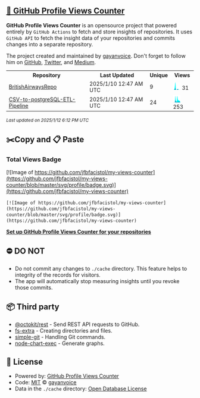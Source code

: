 ## [🚀 GitHub Profile Views Counter](https://github.com/gayanvoice/github-profile-views-counter)
**GitHub Profile Views Counter** is an opensource project that powered entirely by  `GitHub Actions` to fetch and store insights of repositories.
It uses `GitHub API` to fetch the insight data of your repositories and commits changes into a separate repository.

The project created and maintained by [gayanvoice](https://github.com/gayanvoice). Don't forget to follow him on [GitHub](https://github.com/gayanvoice), [Twitter](https://twitter.com/gayanvoice), and [Medium](https://gayanvoice.medium.com/).

<table>
	<tr>
		<th>
			Repository
		</th>
		<th>
			Last Updated
		</th>
		<th>
			Unique
		</th>
		<th>
			Views
		</th>
	</tr>
	<tr>
		<td>
			<a href="https://github.com/jfbfacistol/my-views-counter/tree/master/readme/777208957/year.md">
				BritishAirwaysRepo
			</a>
		</td>
		<td>
			2025/1/10 12:47 AM UTC
		</td>
		<td>
			9
		</td>
		<td>
			<img alt="Response time graph" src="https://github.com/jfbfacistol/my-views-counter/raw/master/graph/777208957/small/year.png" height="20"> 31
		</td>
	</tr>
	<tr>
		<td>
			<a href="https://github.com/jfbfacistol/my-views-counter/tree/master/readme/794605585/year.md">
				CSV-to-postgreSQL-ETL-Pipeline
			</a>
		</td>
		<td>
			2025/1/10 12:47 AM UTC
		</td>
		<td>
			24
		</td>
		<td>
			<img alt="Response time graph" src="https://github.com/jfbfacistol/my-views-counter/raw/master/graph/794605585/small/year.png" height="20"> 253
		</td>
	</tr>
</table>

<small><i>Last updated on 2025/1/12 6:12 PM UTC</i></small>

## ✂️Copy and 📋 Paste
### Total Views Badge
[![Image of https://github.com/jfbfacistol/my-views-counter](https://github.com/jfbfacistol/my-views-counter/blob/master/svg/profile/badge.svg)](https://github.com/jfbfacistol/my-views-counter)

```readme
[![Image of https://github.com/jfbfacistol/my-views-counter](https://github.com/jfbfacistol/my-views-counter/blob/master/svg/profile/badge.svg)](https://github.com/jfbfacistol/my-views-counter)
```
[**Set up GitHub Profile Views Counter for your repositories**](https://github.com/gayanvoice/github-profile-views-counter)
## ⛔ DO NOT
- Do not commit any changes to `./cache` directory. This feature helps to integrity of the records for visitors.
- The app will automatically stop measuring insights until you revoke those commits.
## 📦 Third party

- [@octokit/rest](https://www.npmjs.com/package/@octokit/rest) - Send REST API requests to GitHub.
- [fs-extra](https://www.npmjs.com/package/fs-extra) - Creating directories and files.
- [simple-git](https://www.npmjs.com/package/simple-git) - Handling Git commands.
- [node-chart-exec](https://www.npmjs.com/package/node-chart-exec) - Generate graphs.
## 📄 License
- Powered by: [GitHub Profile Views Counter](https://github.com/gayanvoice/github-profile-views-counter)
- Code: [MIT](./LICENSE) © [gayanvoice](https://github.com/gayanvoice)
- Data in the `./cache` directory: [Open Database License](https://opendatacommons.org/licenses/odbl/1-0/)